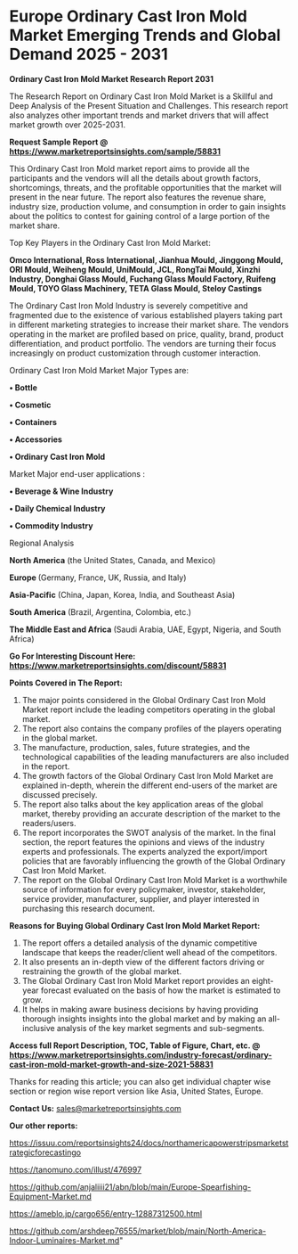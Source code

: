 # Europe Ordinary Cast Iron Mold Market Emerging Trends and Global Demand 2025 - 2031

<strong>Ordinary Cast Iron Mold Market Research Report 2031</strong>

The Research Report on Ordinary Cast Iron Mold Market is a Skillful and Deep Analysis of the Present Situation and Challenges. This research report also analyzes other important trends and market drivers that will affect market growth over 2025-2031.

<strong>Request Sample Report @ <a href=https://www.marketreportsinsights.com/sample/58831>https://www.marketreportsinsights.com/sample/58831</a></strong>

This Ordinary Cast Iron Mold market report aims to provide all the participants and the vendors will all the details about growth factors, shortcomings, threats, and the profitable opportunities that the market will present in the near future. The report also features the revenue share, industry size, production volume, and consumption in order to gain insights about the politics to contest for gaining control of a large portion of the market share.

Top Key Players in the Ordinary Cast Iron Mold Market:

<strong>Omco International, Ross International, Jianhua Mould, Jinggong Mould, ORI Mould, Weiheng Mould, UniMould, JCL, RongTai Mould, Xinzhi Industry, Donghai Glass Mould, Fuchang Glass Mould Factory, Ruifeng Mould, TOYO Glass Machinery, TETA Glass Mould, Steloy Castings</strong>

The Ordinary Cast Iron Mold Industry is severely competitive and fragmented due to the existence of various established players taking part in different marketing strategies to increase their market share. The vendors operating in the market are profiled based on price, quality, brand, product differentiation, and product portfolio. The vendors are turning their focus increasingly on product customization through customer interaction.

Ordinary Cast Iron Mold Market Major Types are:

<strong>• Bottle

• Cosmetic

• Containers

• Accessories

• Ordinary Cast Iron Mold</strong>

Market Major end-user applications :

<strong>• Beverage & Wine Industry

• Daily Chemical Industry

• Commodity Industry</strong>

Regional Analysis

</u><strong><b>North America</b></strong> (the United States, Canada, and Mexico)

<strong><b>Europe </b></strong>(Germany, France, UK, Russia, and Italy)

<strong><b>Asia-Pacific</b></strong> (China, Japan, Korea, India, and Southeast Asia)

<strong><b>South America</b></strong> (Brazil, Argentina, Colombia, etc.)

<strong><b>The Middle East and Africa</b></strong> (Saudi Arabia, UAE, Egypt, Nigeria, and South Africa)

<strong>Go For Interesting Discount Here: <a href=https://www.marketreportsinsights.com/discount/58831>https://www.marketreportsinsights.com/discount/58831</a></strong>

<strong>Points Covered in The Report:</strong>
<ol>
  <li>The major points considered in the Global Ordinary Cast Iron Mold Market report include the leading competitors operating in the global market.</li>
  <li>The report also contains the company profiles of the players operating in the global market.</li>
  <li>The manufacture, production, sales, future strategies, and the technological capabilities of the leading manufacturers are also included in the report.</li>
  <li>The growth factors of the Global Ordinary Cast Iron Mold Market are explained in-depth, wherein the different end-users of the market are discussed precisely.</li>
  <li>The report also talks about the key application areas of the global market, thereby providing an accurate description of the market to the readers/users.</li>
  <li>The report incorporates the SWOT analysis of the market. In the final section, the report features the opinions and views of the industry experts and professionals. The experts analyzed the export/import policies that are favorably influencing the growth of the Global Ordinary Cast Iron Mold Market.</li>
  <li>The report on the Global Ordinary Cast Iron Mold Market is a worthwhile source of information for every policymaker, investor, stakeholder, service provider, manufacturer, supplier, and player interested in purchasing this research document.</li>
</ol>
<strong>Reasons for Buying Global Ordinary Cast Iron Mold Market Report:</strong>

<ol>
  <li>The report offers a detailed analysis of the dynamic competitive landscape that keeps the reader/client well ahead of the competitors.</li>
  <li>It also presents an in-depth view of the different factors driving or restraining the growth of the global market.</li>
  <li>The Global Ordinary Cast Iron Mold Market report provides an eight-year forecast evaluated on the basis of how the market is estimated to grow.</li>
  <li>It helps in making aware business decisions by having providing thorough insights insights into the global market and by making an all-inclusive analysis of the key market segments and sub-segments.</li>
</ol>
<strong>Access full Report Description, TOC, Table of Figure, Chart, etc. @ <a href=https://www.marketreportsinsights.com/industry-forecast/ordinary-cast-iron-mold-market-growth-and-size-2021-58831>https://www.marketreportsinsights.com/industry-forecast/ordinary-cast-iron-mold-market-growth-and-size-2021-58831</a></strong>


Thanks for reading this article; you can also get individual chapter wise section or region wise report version like Asia, United States, Europe.

<strong>Contact Us:</strong>
sales@marketreportsinsights.com

<strong>Our other reports:</strong>

<a href=https://issuu.com/reportsinsights24/docs/northamericapowerstripsmarketstrategicforecastingo>https://issuu.com/reportsinsights24/docs/northamericapowerstripsmarketstrategicforecastingo</a>

<a href=https://tanomuno.com/illust/476997>https://tanomuno.com/illust/476997</a>

<a href=https://github.com/anjaliiii21/abn/blob/main/Europe-Spearfishing-Equipment-Market.md>https://github.com/anjaliiii21/abn/blob/main/Europe-Spearfishing-Equipment-Market.md</a>

<a href=https://ameblo.jp/cargo656/entry-12887312500.html>https://ameblo.jp/cargo656/entry-12887312500.html</a>

<a href=https://github.com/arshdeep76555/market/blob/main/North-America-Indoor-Luminaires-Market.md>https://github.com/arshdeep76555/market/blob/main/North-America-Indoor-Luminaires-Market.md</a>"
